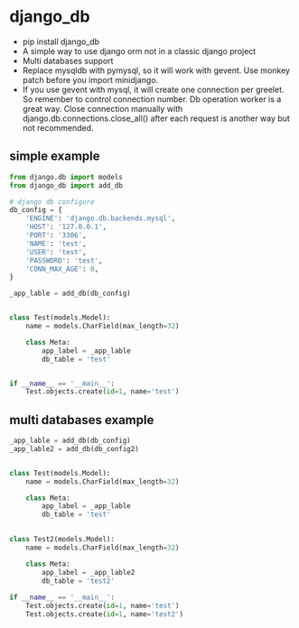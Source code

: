 # django_db
* pip install django_db
* A simple way to use django orm not in a classic django project
* Multi databases support
* Replace mysqldb with pymysql, so it will work with gevent.
  Use monkey patch before you import minidjango.
* If you use gevent with mysql, it will create one connection per greelet. So remember to control connection number. 
  Db operation worker is a great way.
  Close connection manually with django.db.connections.close_all() after each request is another way but not recommended.


## simple example

```python
from django.db import models
from django_db import add_db

# django db configure
db_config = {
    'ENGINE': 'django.db.backends.mysql',
    'HOST': '127.0.0.1',
    'PORT': '3306',
    'NAME': 'test',
    'USER': 'test',
    'PASSWORD': 'test',
    'CONN_MAX_AGE': 0,
}

_app_lable = add_db(db_config)


class Test(models.Model):
    name = models.CharField(max_length=32)

    class Meta:
        app_label = _app_lable
        db_table = 'test'


if __name__ == '__main__':
    Test.objects.create(id=1, name='test')
```

## multi databases example

```python
_app_lable = add_db(db_config)
_app_lable2 = add_db(db_config2)


class Test(models.Model):
    name = models.CharField(max_length=32)

    class Meta:
        app_label = _app_lable
        db_table = 'test'
        

class Test2(models.Model):
    name = models.CharField(max_length=32)

    class Meta:
        app_label = _app_lable2
        db_table = 'test2'
        
if __name__ == '__main__':
    Test.objects.create(id=1, name='test')
    Test.objects.create(id=1, name='test2')
```

